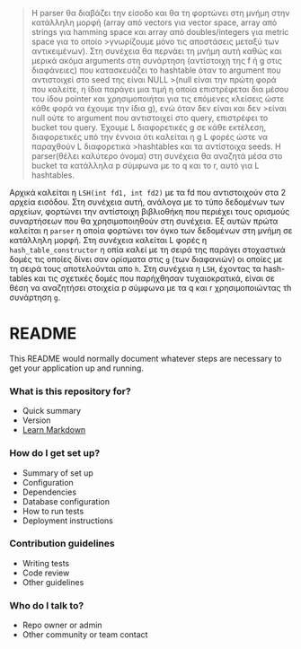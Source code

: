 >Η parser θα διαβάζει την είσοδο και θα τη φορτώνει στη μνήμη στην κατάλληλη μορφή (array από vectors για vector space, array από strings για hamming space και array από doubles/integers για metric space για το οποίο >γνωρίζουμε μόνο τις αποστάσεις μεταξύ των αντικειμένων).
>Στη συνέχεια θα περνάει τη μνήμη αυτή καθώς και μερικά ακόμα arguments στη συνάρτηση (αντίστοιχη της f ή g στις διαφάνειες) που κατασκευάζει το hashtable όταν το argument που αντιστοιχεί στο seed της είναι NULL >(null είναι την πρώτη φορά που καλείτε, η ίδια παράγει μια τιμή η οποία επιστρέφεται δια μέσου του ίδου pointer και χρησιμοποιήται για τις επόμενες κλείσεις ώστε κάθε φορά να έχουμε την ίδια g), ενώ όταν δεν είναι και δεν >είναι null ούτε το argument που αντιστοιχεί στο query, επιστρέφει το bucket του query. Έχουμε L διαφορετικές g σε κάθε εκτέλεση, διαφορετικές υπό την έννοια ότι καλείται η g L φορές ώστε να παραχθούν L διαφορετικά >hashtables και τα αντίστοιχα seeds. Η parser(θέλει καλύτερο όνομα) στη συνέχεια θα αναζητά μέσα στο bucket τα κατάλληλα p σύμφωνα με το q και το r, αυτό για L hashtables.

Αρχικά καλείται η `LSH(int fd1, int fd2)` με τα fd που αντιστοιχούν στα 2 αρχεία εισόδου. Στη συνέχεια αυτή, ανάλογα με  το τύπο δεδομένων των αρχείων, φορτώνει την αντίστοιχη βιβλιοθήκη που περιέχει τους ορισμούς συναρτήσεων που θα χρησιμοποιηθούν στη συνέχεια. Εξ αυτών πρώτα καλείται η `parser` η οποία φορτώνει τον όγκο των δεδομένων στη μνήμη σε κατάλληλη μορφή. Στη συνέχεια καλείται L φορές η `hash_table_constructor` η οπία καλεί με τη σειρά της παράγει στοχαστικά δομές τις οποίες δίνει σαν ορίσματα στις `g` (των διαφανιών) οι οποίες με τη σειρά τους αποτελούνται απο `h`. Στη συνέχεια η `LSH`, έχοντας τα hash-tables και τις σχετικές δομές που παρήχθησαν τυχαιοκρατικά, είναι σε θέση να αναζητήσει στοιχεία p σύμφωνα με τα q και r χρησιμοποιώντας τh συνάρτηση `g`.

# README #

This README would normally document whatever steps are necessary to get your application up and running.

### What is this repository for? ###

* Quick summary
* Version
* [Learn Markdown](https://bitbucket.org/tutorials/markdowndemo)

### How do I get set up? ###

* Summary of set up
* Configuration
* Dependencies
* Database configuration
* How to run tests
* Deployment instructions

### Contribution guidelines ###

* Writing tests
* Code review
* Other guidelines

### Who do I talk to? ###

* Repo owner or admin
* Other community or team contact